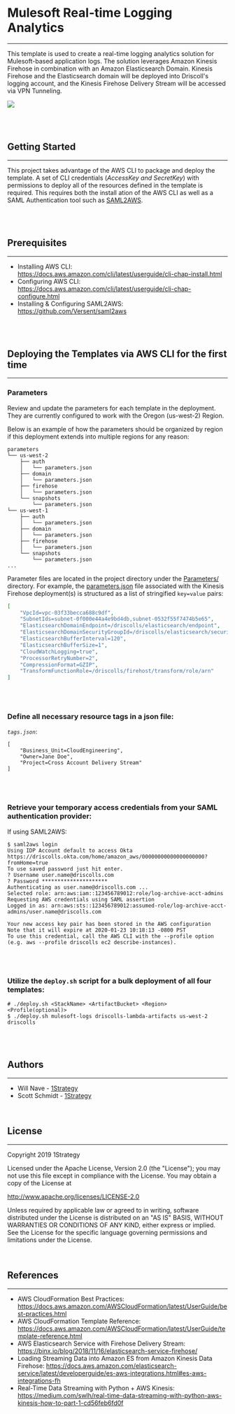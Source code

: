 # Mulesoft Real-time Logging Analytics
---
This template is used to create a real-time logging analytics solution for Mulesoft-based application logs. The solution leverages Amazon Kinesis Firehose in combination with an Amazon Elasticsearch Domain. Kinesis Firehose and the Elasticsearch domain will be deployed into Driscoll's logging account, and the Kinesis Firehose Delivery Stream will be accessed via VPN Tunneling.

![](./images/mulesoft-real-time-logging-analytics.png)

<br /><br />

## Getting Started
---
This project takes advantage of the AWS CLI to package and deploy the template. A set of CLI credentials (*AccessKey and SecretKey*) with permissions to deploy all of the resources defined in the template is required. This requires both the install ation of the AWS CLI as well as a SAML Authentication tool such as [SAML2AWS](https://github.com/Versent/saml2aws).

<br /><br />

## Prerequisites
---

* Installing AWS CLI:  https://docs.aws.amazon.com/cli/latest/userguide/cli-chap-install.html
* Configuring AWS CLI: https://docs.aws.amazon.com/cli/latest/userguide/cli-chap-configure.html
* Installing & Configuring SAML2AWS: https://github.com/Versent/saml2aws

<br /><br />

## Deploying the Templates via AWS CLI for the first time
---

### Parameters
Review and update the parameters for each template in the deployment. They are currently configured to work with the Oregon (us-west-2) Region.

Below is an example of how the parameters should be organized by region if this deployment extends into multiple regions for any reason:

```
parameters
└── us-west-2
    ├── auth
    │   └── parameters.json
    ├── domain
    │   └── parameters.json
    ├── firehose
    │   └── parameters.json
    └── snapshots
        └── parameters.json
└── us-west-1
    ├── auth
    │   └── parameters.json
    ├── domain
    │   └── parameters.json
    ├── firehose
    │   └── parameters.json
    └── snapshots
        └── parameters.json
...
```

Parameter files are located in the project directory under the [Parameters/](./parameters) directory. For example, the [parameters.json](./parameters/us-west-2/firehose/parameters.json) file associated with the Kinesis Firehose deployment(s) is structured as a list of stringified `key=value` pairs:

```json
[
    "VpcId=vpc-03f33becca688c9df",
    "SubnetIds=subnet-0f000e44a4e9bd4db,subnet-0532f55f7474b5e65",
    "ElasticsearchDomainEndpoint=/driscolls/elasticsearch/endpoint",
    "ElasticsearchDomainSecurityGroupId=/driscolls/elasticsearch/security_group",
    "ElasticsearchBufferInterval=120",
    "ElasticsearchBufferSize=1",
    "CloudWatchLogging=true",
    "ProcessorRetryNumber=2",
    "CompressionFormat=GZIP",
    "TransformFunctionRole=/driscolls/firehost/transform/role/arn"
]
```

<br /><br />

### Define all necessary resource tags in a json file:

*`tags.json`*:
```
[
    "Business_Unit=CloudEngineering",
    "Owner=Jane Doe",
    "Project=Cross Account Delivery Stream"
]
```

<br /><br />

### Retrieve your temporary access credentials from your SAML authentication provider:

If using SAML2AWS:
```
$ saml2aws login
Using IDP Account default to access Okta https://driscolls.okta.com/home/amazon_aws/00000000000000000000?fromHome=true
To use saved password just hit enter.
? Username user.name@driscolls.com
? Password *********************
Authenticating as user.name@driscolls.com ...
Selected role: arn:aws:iam::123456789012:role/log-archive-acct-admins
Requesting AWS credentials using SAML assertion
Logged in as: arn:aws:sts::123456789012:assumed-role/log-archive-acct-admins/user.name@driscolls.com

Your new access key pair has been stored in the AWS configuration
Note that it will expire at 2020-01-23 10:18:13 -0800 PST
To use this credential, call the AWS CLI with the --profile option (e.g. aws --profile driscolls ec2 describe-instances).
```

<br /><br />

### Utilize the `deploy.sh` script for a bulk deployment of all four templates:

```
# ./deploy.sh <StackName> <ArtifactBucket> <Region> <Profile(optional)>
$ ./deploy.sh mulesoft-logs driscolls-lambda-artifacts us-west-2 driscolls
```

<br /><br />

 ## Authors
 ---
* Will Nave - [1Strategy](https://www.1strategy.com)
* Scott Schmidt - [1Strategy](https://www.1strategy.com)

<br />

## License
---
Copyright 2019 1Strategy

Licensed under the Apache License, Version 2.0 (the "License"); you may not use this file except in compliance with the License. You may obtain a copy of the License at

http://www.apache.org/licenses/LICENSE-2.0

Unless required by applicable law or agreed to in writing, software distributed under the License is distributed on an "AS IS" BASIS, WITHOUT WARRANTIES OR CONDITIONS OF ANY KIND, either express or implied. See the License for the specific language governing permissions and limitations under the License.

<br />

## References
---
* AWS CloudFormation Best Practices: https://docs.aws.amazon.com/AWSCloudFormation/latest/UserGuide/best-practices.html
* AWS CloudFormation Template Reference: https://docs.aws.amazon.com/AWSCloudFormation/latest/UserGuide/template-reference.html
* AWS Elasticsearch Service with Firehose Delivery Stream: https://binx.io/blog/2018/11/16/elasticsearch-service-firehose/
* Loading Streaming Data into Amazon ES from Amazon Kinesis Data Firehose: https://docs.aws.amazon.com/elasticsearch-service/latest/developerguide/es-aws-integrations.html#es-aws-integrations-fh
* Real-Time Data Streaming with Python + AWS Kinesis: https://medium.com/swlh/real-time-data-streaming-with-python-aws-kinesis-how-to-part-1-cd56feb6fd0f


